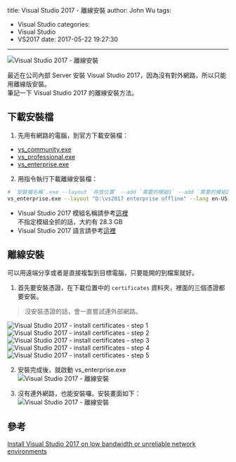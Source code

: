 title: Visual Studio 2017 - 離線安裝
author: John Wu
tags:
  - Visual Studio
categories:
  - Visual Studio
  - VS2017
date: 2017-05-22 19:27:30
---
![Visual Studio 2017 - 離線安裝](/images/pasted-129.png)

最近在公司內部 Server 安裝 Visual Studio 2017，因為沒有對外網路，所以只能用離線版安裝。  
筆記一下 Visual Studio 2017 的離線安裝方法。  

<!-- more -->

## 下載安裝檔

1. 先用有網路的電腦，到官方下載安裝檔：
 * [vs_community.exe](https://aka.ms/vs/15/release/vs_community.exe)  
 * [vs_professional.exe](https://aka.ms/vs/15/release/vs_professional.exe)  
 * [vs_enterprise.exe](https://aka.ms/vs/15/release/vs_enterprise.exe)  

2. 用指令執行下載離線安裝檔：  
```bash
# `安裝檔名稱`.exe --layout `存放位置` --add `需要的模組1` --add `需要的模組2` --lang `需要的語言`  
vs_enterprise.exe --layout "D:\vs2017 enterprise offline" --lang en-US
```
 * Visual Studio 2017 模組名稱請參考[這裡](https://docs.microsoft.com/en-us/visualstudio/install/workload-and-component-ids)  
  不指定模組全抓的話，大約有 28.3 GB  
 * Visual Studio 2017 語言請參考[這裡](https://docs.microsoft.com/en-us/visualstudio/install/install-vs-inconsistent-quality-network)  

## 離線安裝

可以用遠端分享或者是直接複製到目標電腦，只要能開的到檔案就好。  
1. 首先要安裝憑證，在下載位置中的 `certificates` 資料夾，裡面的三個憑證都要安裝。  
 > 沒安裝憑證的話，會一直嘗試連外部網路。  

![Visual Studio 2017 - install certificates - step 1](/images/pasted-123.png)
![Visual Studio 2017 - install certificates - step 2](/images/pasted-124.png)
![Visual Studio 2017 - install certificates - step 3](/images/pasted-125.png)
![Visual Studio 2017 - install certificates - step 4](/images/pasted-126.png)
![Visual Studio 2017 - install certificates - step 5](/images/pasted-127.png)
 
2. 安裝完成後，就啟動 vs_enterprise.exe  
![Visual Studio 2017 - 離線安裝](/images/pasted-128.png)

3. 沒有連外網路，也能安裝囉。安裝畫面如下：  
![Visual Studio 2017 - 離線安裝](/images/pasted-129.png)

## 參考

[Install Visual Studio 2017 on low bandwidth or unreliable network environments](https://docs.microsoft.com/en-us/visualstudio/install/install-vs-inconsistent-quality-network)